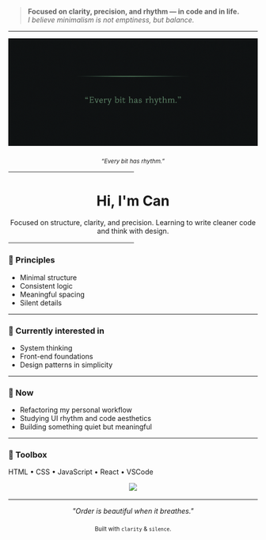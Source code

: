 > **Focused on clarity, precision, and rhythm — in code and in life.**  
> *I believe minimalism is not emptiness, but balance.*

---



<p align="center">
  <img src="MYimage.png" alt="Breathing line" width="600">
</p>
<p align="center">
  <sub><i>“Every bit has rhythm.”</i></sub>
</p>

<hr style="width:50%;border:0.5px solid #555;opacity:0.4;">

<h1 align="center">Hi, I'm Can</h1>

<p align="center">
Focused on structure, clarity, and precision.  
Learning to write cleaner code and think with design.
</p>

<hr style="width:50%;border:0.5px solid #555;opacity:0.4;">

### 🧩 Principles
- Minimal structure  
- Consistent logic  
- Meaningful spacing  
- Silent details

---

### 🧠 Currently interested in
- System thinking  
- Front-end foundations  
- Design patterns in simplicity  

---

### 🔭 Now
- Refactoring my personal workflow  
- Studying UI rhythm and code aesthetics  
- Building something quiet but meaningful

---

### 🧰 Toolbox
HTML • CSS • JavaScript • React • VSCode

<p align="center">
  <img src="https://skillicons.dev/icons?i=html,css,js,react,vscode" />
</p>

---

<p align="center">
  <i>"Order is beautiful when it breathes."</i>
</p>

<p align="center">
  <sub>Built with <code>clarity</code> & <code>silence</code>.</sub>
</p>
